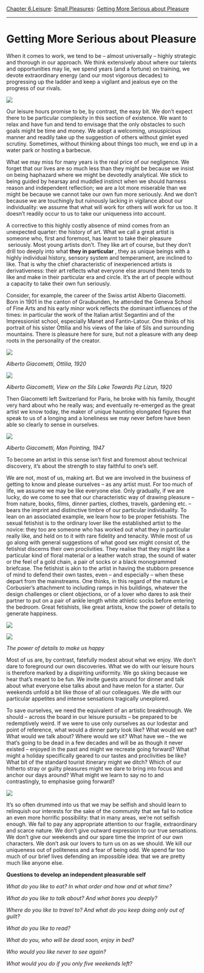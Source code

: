 [Chapter 6.Leisure](https://www.theschooloflife.com/thebookoflife/category/leisure/): [Small Pleasures](https://www.theschooloflife.com/thebookoflife/category/leisure/small-pleasures/): [Getting More Serious about Pleasure](https://www.theschooloflife.com/thebookoflife/getting-more-serious-about-pleasure/)

* * *

# Getting More Serious about Pleasure

When it comes to work, we tend to be – almost universally – highly strategic and thorough in our approach. We think extensively about where our talents and opportunities may lie, we spend years (and a fortune) on training, we devote extraordinary energy (and our most vigorous decades) to progressing up the ladder and keep a vigilant and jealous eye on the progress of our rivals.

![](https://www.theschooloflife.com/thebookoflife/wp-content/uploads/2019/05/Jan_Davidsz_de_Heem_006.jpg)

Our leisure hours promise to be, by contrast, the easy bit. We don’t expect there to be particular complexity in this section of existence. We want to relax and have fun and tend to envisage that the only obstacles to such goals might be time and money. We adopt a welcoming, unsuspicious manner and readily take up the suggestion of others without gimlet eyed scrutiny. Sometimes, without thinking about things too much, we end up in a water park or hosting a barbecue.

What we may miss for many years is the real price of our negligence. We forget that our lives are so much less than they might be because we insist on being haphazard where we might be devotedly analytical. We stick to being guided by hearsay and muddled instinct when we should harness reason and independent reflection; we are a lot more miserable than we might be because we cannot take our own fun more seriously. And we don’t because we are touchingly but ruinously lacking in vigilance about our individuality: we assume that what will work for others will work for us too. It doesn’t readily occur to us to take our uniqueness into account.

A corrective to this highly costly absence of mind comes from an unexpected quarter: the history of art. What we call a great artist is someone who, first and foremost, has learnt to take their pleasure &nbsp;seriously. Most young artists don’t. They like art of course, but they don’t drill too deeply into what **they in particular** , they as unique beings with a highly individual history, sensory system and temperament, are inclined to like. That is why the chief characteristic of inexperienced artists is derivativeness: their art reflects what everyone else around them tends to like and make in their particular era and circle. It’s the art of people without a capacity to take their own fun seriously.

Consider, for example, the career of the Swiss artist Alberto Giacometti. Born in 1901 in the canton of Graubunden, he attended the Geneva School of Fine Arts and his early minor work reflects the dominant influences of the times: in particular the work of the Italian artist Segantini and of the Impressionist school, especially Manet and Fantin-Latour. One thinks of his portrait of his sister Ottilia and his views of the lake of Sils and surrounding mountains. There is pleasure here for sure, but not a pleasure with any deep roots in the personality of the creator.

![](https://www.theschooloflife.com/thebookoflife/wp-content/uploads/2019/05/Giacommetti.jpg)

_Alberto Giacometti, Ottilia, 1920_

![](https://www.theschooloflife.com/thebookoflife/wp-content/uploads/2019/05/Giacommetti-2.jpg)

_Alberto Giacometti, View on the Sils Lake Towards Piz Lizun, 1920_

Then Giacometti left Switzerland for Paris, he broke with his family, thought very hard about who he really was; and eventually re-emerged as the great artist we know today, the maker of unique haunting elongated figures that speak to us of a longing and a loneliness we may never before have been able so clearly to sense in ourselves.

![](https://www.theschooloflife.com/thebookoflife/wp-content/uploads/2019/05/Giacommetti-3-651x1024.jpg)

_Alberto Giacometti, Man Pointing, 1947_

To become an artist in this sense isn’t first and foremost about technical discovery, it’s about the strength to stay faithful to one’s self.

We are not, most of us, making art. But we are involved in the business of getting to know and please ourselves – as any artist must. For too much of life, we assume we may be like everyone else. Only gradually, if we are lucky, do we come to see that our characteristic way of drawing pleasure – from nature, books, films, dinner parties, clothes, travels, gardening etc. – bears the imprint and distinctive timbre of our particular individuality. To lean on an associated example, we learn how to be proper fetishists. The sexual fetishist is to the ordinary lover like the established artist to the novice: they too are someone who has worked out what they in particular really like, and held on to it with rare fidelity and tenacity. While most of us go along with general suggestions of what good sex might consist of, the fetishist discerns their own proclivities. They realise that they might like a particular kind of floral material or a leather watch strap, the sound of water or the feel of a gold chain, a pair of socks or a black monogrammed briefcase. The fetishist is akin to the artist in having the stubborn presence of mind to defend their own tastes, even – and especially – when these depart from the mainstreams. One thinks, in this regard of the mature Le Corbusier’s attachment to including ramps in his buildings, whatever the design challenges or client objections, or of a lover who dares to ask their partner to put on a pair of ankle length white athletic socks before entering the bedroom. Great fetishists, like great artists, know the power of details to generate happiness.

![](https://www.theschooloflife.com/thebookoflife/wp-content/uploads/2019/08/Sexy-Feet.jpg)

![](https://www.theschooloflife.com/thebookoflife/wp-content/uploads/2019/05/Nice-House.png)

_The power of details to make us happy_

Most of us are, by contrast, fatefully modest about what we enjoy. We don’t dare to foreground our own discoveries. What we do with our leisure hours is therefore marked by a dispiriting uniformity. We go skiing because we hear that’s meant to be fun. We invite guests around for dinner and talk about what everyone else talks about and have melon for a starter. Our weekends unfold a bit like those of all our colleagues. We die with our particular appetites and intense sensations tragically unexplored.

To save ourselves, we need the equivalent of an artistic breakthrough. We should – across the board in our leisure pursuits – be prepared to be redemptively weird. If we were to use only ourselves as our lodestar and point of reference, what would a dinner party look like? What would we eat? What would we talk about? Where would we sit? What have we – the we that’s going to be dead in a few decades and will be as though it never existed – enjoyed in the past and might we recreate going forward? What might a holiday specifically geared to our tastes and proclivities be like? What bit of the standard tourist itinerary might we ditch? Which of our hitherto stray or guilty pleasures might we dare to bring into focus and anchor our days around? What might we learn to say no to and contrastingly, to emphasise going forward?

![](https://www.theschooloflife.com/thebookoflife/wp-content/uploads/2019/05/1195px-Mesa_Jan_Davidsz._de_Heem-1024x771.jpg)

It’s so often drummed into us that we may be selfish and should learn to relinquish our interests for the sake of the community that we fail to notice an even more horrific possibility: that in many areas, we’re not selfish enough. We fail to pay any appropriate attention to our fragile, extraordinary and scarce nature. We don’t give outward expression to our true sensations. We don’t give our weekends and our spare time the imprint of our own characters. We don’t ask our lovers to turn us on as we should. We kill our uniqueness out of politeness and a fear of being odd. We spend far too much of our brief lives defending an impossible idea: that we are pretty much like anyone else.

**Questions to develop an independent pleasurable self**

_What do you like to eat? In what order and how and at what time?_

_What do you like to talk about? And what bores you deeply?_

_Where do you like to travel to? And what do you keep doing only out of guilt?_

_What do you like to read?_

_What do you, who will be dead soon, enjoy in bed?_

_Who would you like never to see again?_

_What would you do if you only five weekends left?_

<figure class="wp-block-image"><img src="blob:https://www.theschooloflife.com/61f4e735-7507-46f2-b4f5-2277132e90f2" alt=""></figure>

